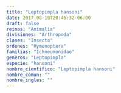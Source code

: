 ```yaml
---
title: "Leptopimpla hansoni"
date: 2017-08-18T20:46:32-06:00
draft: false
reinos: "Animalia"
divisiones: "Arthropoda"
clases: "Insecta"
ordenes: "Hymenoptera"
familias: "Ichneumonidae"
generos: "Leptopimpla"
especie: "hansoni"
nombre_cientifico: "Leptopimpla hansoni"
nombre_comun: ""
nombre_ingles: ""
---
```

